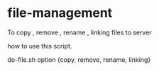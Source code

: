 # file-management

To copy , remove , rename , linking files to server 

how to use this script.

do-file.sh option {copy, remove, rename, linking}

